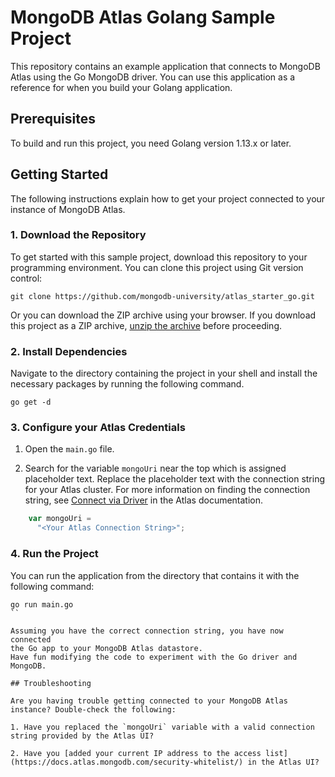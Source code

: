 # MongoDB Atlas Golang Sample Project

This repository contains an example application that connects to MongoDB
Atlas using the Go MongoDB driver. You can use this application as
a reference for when you build your Golang application.

## Prerequisites

To build and run this project, you need Golang version 1.13.x or later.

## Getting Started

The following instructions explain how to get your project connected to your
instance of MongoDB Atlas.

### 1. Download the Repository

To get started with this sample project, download this repository to your
programming environment. You can clone this project using Git version control:

```
git clone https://github.com/mongodb-university/atlas_starter_go.git
```

Or you can download the ZIP archive using your browser. If you download
this project as a ZIP archive,
[unzip the archive](https://www.wikihow.com/Unzip-a-File) before proceeding.

### 2. Install Dependencies

Navigate to the directory containing the project in your shell and
install the necessary packages by running the following command.

```shell
go get -d
```

### 3. Configure your Atlas Credentials

1. Open the `main.go` file.

2. Search for the variable `mongoUri` near the top which is assigned
   placeholder text. Replace the placeholder text with the connection
   string for your Atlas cluster. For more information on finding the
   connection string, see [Connect via
   Driver](https://docs.atlas.mongodb.com/driver-connection/) in the Atlas
   documentation.

```go
    var mongoUri =
      "<Your Atlas Connection String>";
```

### 4. Run the Project

You can run the application from the directory that contains it with the
following command:

```shell
go run main.go
``

Assuming you have the correct connection string, you have now connected
the Go app to your MongoDB Atlas datastore.
Have fun modifying the code to experiment with the Go driver and MongoDB.

## Troubleshooting

Are you having trouble getting connected to your MongoDB Atlas instance? Double-check the following:

1. Have you replaced the `mongoUri` variable with a valid connection string provided by the Atlas UI?

2. Have you [added your current IP address to the access list](https://docs.atlas.mongodb.com/security-whitelist/) in the Atlas UI?
```
